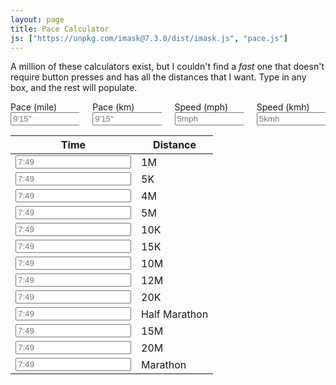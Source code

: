```yaml
---
layout: page
title: Pace Calculator
js: ["https://unpkg.com/imask@7.3.0/dist/imask.js", "pace.js"]
---
```


A million of these calculators exist, but I couldn't find a _fast_ one that doesn't require button presses and has all the distances that I want. Type in any box, and the rest will populate.


<div class="columns">
    <div class="field column is-one-quarter">
        <label class="label">Pace (mile)</label>
            <div class="control">
            <input type="text" class="input pace-input" placeholder="9'15&quot;">
        </div>
    </div>
    <div class="field column is-one-quarter">
        <label class="label">Pace (km)</label>
            <div class="control">
            <input type="text" class="input pace-km-input" placeholder="9'15&quot;">
        </div>
    </div>
    <div class="field column is-one-quarter">
        <label class="label">Speed (mph)</label>
            <div class="control">
            <input type="text" class="input mph-input" placeholder="5mph">
        </div>
    </div>
    <div class="field column is-one-quarter">
        <label class="label">Speed (kmh)</label>
            <div class="control">
            <input type="text" class="input kmh-input" placeholder="5kmh">
        </div>
    </div>
</div>


<table class="table">
    <thead>
        <tr>
            <th>Time</th>
            <th>Distance</th>
        </tr>
    </thead>
    <tbody>
        <tr>
            <td>
                <div class="control">
                    <input class="input" type="text" class="input time-input time-input-1M" placeholder="7:49">
                </div>
            </td>
            <td>
                1M
            </td>
        </tr>
        <tr>
            <td>
                <div class="control">
                    <input class="input" type="text" class="input time-input time-input-5K" placeholder="7:49">
                </div>
            </td>
            <td>
                5K
            </td>
        </tr>
        <tr>
            <td>
                <div class="control">
                    <input class="input" type="text" class="input time-input time-input-4M" placeholder="7:49">
                </div>
            </td>
            <td>
                4M
            </td>
        </tr>
        <tr>
            <td>
                <div class="control">
                    <input class="input" type="text" class="input time-input time-input-5M" placeholder="7:49">
                </div>
            </td>
            <td>
                5M
            </td>
        </tr>
        <tr>
            <td>
                <div class="control">
                    <input class="input" type="text" class="input time-input time-input-10K" placeholder="7:49">
                </div>
            </td>
            <td>
                10K
            </td>
        </tr>
        <tr>
            <td>
                <div class="control">
                    <input class="input" type="text" class="input time-input time-input-15K" placeholder="7:49">
                </div>
            </td>
            <td>
                15K
            </td>
        </tr>
        <tr>
            <td>
                <div class="control">
                    <input class="input" type="text" class="input time-input time-input-10M" placeholder="7:49">
                </div>
            </td>
            <td>
                10M
            </td>
        </tr>
        <tr>
            <td>
                <div class="control">
                    <input class="input" type="text" class="input time-input time-input-12M" placeholder="7:49">
                </div>
            </td>
            <td>
                12M
            </td>
        </tr>
        <tr>
            <td>
                <div class="control">
                    <input class="input" type="text" class="input time-input time-input-20K" placeholder="7:49">
                </div>
            </td>
            <td>
                20K
            </td>
        </tr>
        <tr>
            <td>
                <div class="control">
                    <input class="input" type="text" class="input time-input time-input-half" placeholder="7:49">
                </div>
            </td>
            <td>
                Half Marathon
            </td>
        </tr>
        <tr>
            <td>
                <div class="control">
                    <input class="input" type="text" class="input time-input time-input-15M" placeholder="7:49">
                </div>
            </td>
            <td>
                15M
            </td>
        </tr>
        <tr>
            <td>
                <div class="control">
                    <input class="input" type="text" class="input time-input time-input-20M" placeholder="7:49">
                </div>
            </td>
            <td>
                20M
            </td>
        </tr>
        <tr>
            <td>
                <div class="control">
                    <input class="input" type="text" class="input time-input time-input-marathon" placeholder="7:49">
                </div>
            </td>
            <td>
                Marathon
            </td>
        </tr>
        <!-- <tr>
            <td>
                <div class="control">
                    <input class="input" type="text" class="input time-input time-input-custom" placeholder="7:49">
                </div>
            </td>
            <td>
                <div class="field has-addons">
                <p class="control">
                    <input class="input distance-input-custom" type="number" placeholder="50">
                </p>
                <p class="control">
                <span class="select">
                <select class="unit-input-custom">
                    <option>Miles</option>
                    <option>Kilometers</option>
                </select>
                </span>
                </p>
                </div>
            </td>
        </tr> -->
    </tbody>
</table>
